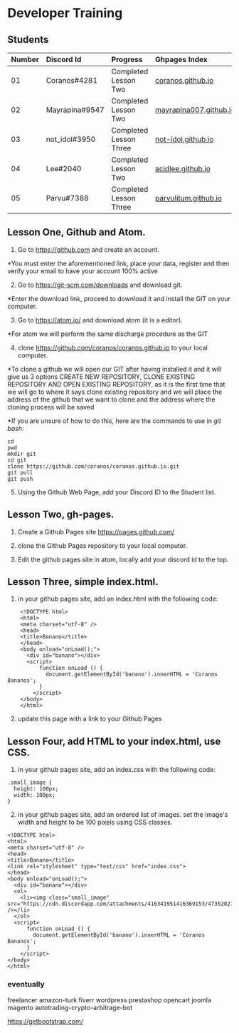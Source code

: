 # Developer Training

## Students

| Number | Discord Id    | Progress               | Ghpages Index        |
|:------ |:------------- |:---------------------- |:---------------------|
| 01     | Coranos#4281  | Completed Lesson Two   |[coranos.github.io]   |
| 02     | Mayrapina#9547| Completed Lesson Two   |[mayrapina007.github.io]|
| 03     | not_idol#3950 | Completed Lesson Three |[not-idol.github.io]  |
| 04     | Lee#2040      | Completed Lesson Two   |[acidlee.github.io]   |
| 05     | Parvu#7388    | Completed Lesson Three |[parvulitum.github.io]|

[coranos.github.io]: https://coranos.github.io/
[mayrapina007.github.io]: https://mayrapina007.github.io/
[not-idol.github.io]: https://not-idol.github.io/
[acidlee.github.io]:  https://acidlee.github.io/
[parvulitum.github.io]: https://Parvulitum.github.io/

## Lesson One, Github and Atom.

1) Go to https://github.com and create an account.

*You must enter the aforementioned link, place your data, register and then verify your email to have your account 100% active

2) Go to https://git-scm.com/downloads and download git.

*Enter the download link, proceed to download it and install the GIT on your computer.

3) Go to https://atom.io/ and download atom (it is a editor).

*For atom we will perform the same discharge procedure as the GIT

4) clone https://github.com/coranos/coranos.github.io to your local computer.

*To clone a github we will open our GIT after having installed it and it will give us 3 options CREATE NEW REPOSITORY, CLONE EXISTING REPOSITORY AND OPEN EXISTING REPOSITORY, as it is the first time that we will go to where it says clone existing repository and we will place the address of the github that we want to clone and the address where the cloning process will be saved

*If you are unsure of how to do this, here are the commands to use in *git bash*:
```
cd
pwd
mkdir git
cd git
clone https://github.com/coranos/coranos.github.io.git
git pull
git push
```

5) Using the Github Web Page, add your Discord ID to the Student  list.

## Lesson Two, gh-pages.

1) Create a Github Pages site https://pages.github.com/

2) clone the Github Pages repository to your local computer.

3) Edit the github pages site in atom, locally add your discord id to the top.

## Lesson Three, simple index.html.

1) in your github pages site, add an index.html with the following code:
```
    <!DOCTYPE html>
    <html>
    <meta charset="utf-8" />
    <head>
    <title>Banano</title>
    </head>
    <body onload="onLoad();">
      <div id="banano"></div>
      <script>
          function onLoad () {
            document.getElementById('banano').innerHTML = 'Coranos Bananos';
          }
        </script>
    </body>
    </html>
```
2) update this page with a link to your Github Pages

## Lesson Four, add HTML to your index.html, use CSS.

1) in your github pages site, add an index.css with the following code:

```
.small_image {
  height: 100px;
  width: 100px;
}
```

2) in your github pages site, add an ordered list of images. set the image's width and height to be 100 pixels using CSS classes.
```
<!DOCTYPE html>
<html>
<meta charset="utf-8" />
<head>
<title>Banano</title>
<link rel="stylesheet" type="text/css" href="index.css">
</head>
<body onload="onLoad();">
  <div id="banano"></div>
  <ol>
    <li><img class="small_image" src="https://cdn.discordapp.com/attachments/416341951416369153/473520270309720064/kinderschoko.jpg" /></li>
  </ol>
  <script>
      function onLoad () {
        document.getElementById('banano').innerHTML = 'Coranos Bananos';
      }
    </script>
</body>
</html>
```

### eventually
freelancer amazon-turk fiverr wordpress prestashop opencart joomla magento autotrading-crypto-arbitrage-bot

https://getbootstrap.com/

